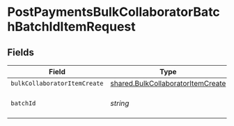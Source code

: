 # PostPaymentsBulkCollaboratorBatchBatchIdItemRequest


## Fields

| Field                                                                                         | Type                                                                                          | Required                                                                                      | Description                                                                                   |
| --------------------------------------------------------------------------------------------- | --------------------------------------------------------------------------------------------- | --------------------------------------------------------------------------------------------- | --------------------------------------------------------------------------------------------- |
| `bulkCollaboratorItemCreate`                                                                  | [shared.BulkCollaboratorItemCreate](../../../sdk/models/shared/bulkcollaboratoritemcreate.md) | :heavy_minus_sign:                                                                            | N/A                                                                                           |
| `batchId`                                                                                     | *string*                                                                                      | :heavy_check_mark:                                                                            | Unique identifier for a batch                                                                 |